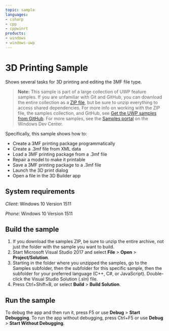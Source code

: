 ```yaml
---
topic: sample
languages:
- csharp
- cpp
- cppwinrt
products:
- windows
- windows-uwp
---
```


<!---
  category: ControlsLayoutAndText Printing
  samplefwlink: http://go.microsoft.com/fwlink/?LinkId=746898
--->

# 3D Printing Sample

Shows several tasks for 3D printing and editing the 3MF file type.

> **Note:** This sample is part of a large collection of UWP feature samples. 
> If you are unfamiliar with Git and GitHub, you can download the entire collection as a 
> [ZIP file](https://github.com/Microsoft/Windows-universal-samples/archive/master.zip), but be 
> sure to unzip everything to access shared dependencies. For more info on working with the ZIP file, 
> the samples collection, and GitHub, see [Get the UWP samples from GitHub](https://aka.ms/ovu2uq). 
> For more samples, see the [Samples portal](https://aka.ms/winsamples) on the Windows Dev Center. 

Specifically, this sample shows how to:

- Create a 3MF printing package programmatically
- Create a .3mf file from XML data
- Load a 3MF printing package from a .3mf file
- Repair a model to make it printable
- Save a 3MF printing package to a .3mf file
- Launch the 3D print dialog
- Open a file in the 3D Builder app

System requirements
-------------------

*Client*: Windows 10 Version 1511

*Phone*: Windows 10 Version 1511

Build the sample
----------------

1. If you download the samples ZIP, be sure to unzip the entire archive, not just the folder with the sample you want to build. 
2. Start Microsoft Visual Studio 2017 and select **File** \> **Open** \> **Project/Solution**.
3. Starting in the folder where you unzipped the samples, go to the Samples subfolder, then the subfolder for this specific sample, then the subfolder for your preferred language (C++, C#, or JavaScript). Double-click the Visual Studio Solution (.sln) file.
4. Press Ctrl+Shift+B, or select **Build** \> **Build Solution**.

Run the sample
--------------

To debug the app and then run it, press F5 or use **Debug** \> **Start Debugging**. To run the app without debugging, press Ctrl+F5 or use **Debug** \> **Start Without Debugging**.
